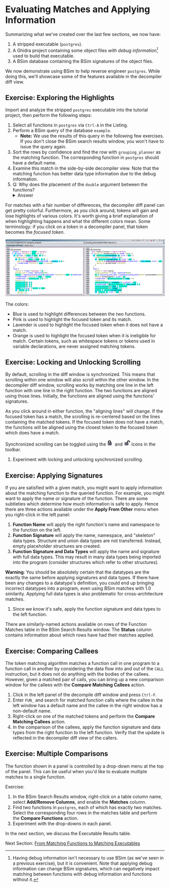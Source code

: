 # Evaluating Matches and Applying Information

Summarizing what we've created over the last few sections, we now have:
1. A stripped executable (``postgres``).
1. A Ghidra project containing some object files *with debug information*[^1] used to build that executable.
1. A BSim database containing the BSim signatures of the object files.

[^1]: Having debug information isn't necessary to use BSim (as we've seen in a previous exercise), but it is convenient. Note that applying debug information can change BSim signatures, which can negatively impact matching between functions with debug information and functions without it.
      
We now demonstrate using BSim to help reverse engineer ``postgres``.
While doing this, we'll showcase some of the features available in the decompiler diff view.  

## Exercise: Exploring the Highlights

Import and analyze the stripped `postgres` executable into the tutorial project, then perform the following steps:

1. Select all functions in `postgres` via ``Ctrl-A`` in the Listing.
1. Perform a BSim query of the database ``example``.
    - **Note:** We use the results of this query in the following few exercises. 
    If you don't close the BSim search results window, you won't have to issue the query again.
1. Sort the rows by confidence and find the row with ``grouping_planner`` as the matching function.
The corresponding function in `postgres` should have a default name. 
1. Examine this match in the side-by-side decompiler view.
Note that the matching function has better data type information due to the debug information.
1. Q: Why does the placement of the `double` argument between the functions?
   <details><summary>Answer</summary> Floating point values and integer/pointer values are passed in separate sets of registers.
   Neither ordering is wrong since both are consistent with the instructions of the function.
   The debug info records a specific signature (and ordering) for the function, which Ghidra applies.
   In the version without debug information, the decompiler used heuristics to determine the function's signature.</details>

For matches with a fair number of differences, the decompiler diff panel can get pretty colorful.
Furthermore, as you click around, tokens will gain and lose highlights of various colors.
It's worth giving a brief explanation of when highlighting happens and what the different colors mean.
Some terminology: if you click on a token in a decompiler panel, that token becomes the *focused token*.

![Decomp Diff Window](images/decomp_diff.png)

The colors:

- Blue is used to highlight differences between the two functions.
- Pink is used to highlight the focused token and its match.
- Lavender is used to highlight the focused token when it does not have a match.
- Orange is used to highlight the focused token when it is ineligible for match.
Certain tokens, such as whitespace tokens or tokens used in variable declarations, are never assigned matching tokens.

## Exercise: Locking and Unlocking Scrolling

By default, scrolling in the diff window is synchronized.
This means that scrolling within one window will also scroll within the other window.
In the decompiler diff window, scrolling works by matching one line in the left function with one line in the right function. 
The two functions are aligned using those lines.
Initially, the functions are aligned using the functions' signatures.

As you click around in either function, the "aligning lines" will change.
If the focused token has a match, the scrolling is re-centered based on the lines containing the matched tokens.
If the focused token does not have a match, the functions will be aligned using the closest token to the focused token which does have a match.

Synchronized scrolling can be toggled using the ![lock icon](images/lock.gif) and ![unlock icon](images/unlock.gif) icons in the toolbar.

1. Experiment with locking and unlocking synchronized scrolling.

## Exercise: Applying Signatures

If you are satisfied with a given match, you might want to apply information about the matching function to the queried function.
For example, you might want to apply the name or signature of the function.
There are some subtleties which determine how much information is safe to apply.
Hence there are three actions available under the **Apply From Other** menu when you right-click in the left panel:

1. **Function Name** will apply the right function's name and namespace to the function on the left.
1. **Function Signature** will apply the name, namespace, and "skeleton" data types.
    Structure and union data types are not transferred.
    Instead, empty placeholder structures are created.
1. **Function Signature and Data Types** will apply the name and signature with full data types.
   This may result in many data types being imported into the program (consider structures which refer to other structures).
  
**Warning**: You should be absolutely certain that the datatypes are the exactly the same before applying signatures and data types.
If there have been any changes to a datatype's definition, you could end up bringing incorrect datatypes into a program, even using BSim matches with 1.0 similarity.
Applying full data types is also problematic for cross-architecture matches.

1. Since we know it's safe, apply the function signature and data types to the left function.

There are similarly-named actions available on rows of the Function Matches table in the BSim Search Results window.
The **Status** column contains information about which rows have had their matches applied.

## Exercise: Comparing Callees

The token matching algorithm matches a function call in one program to a function call in another by considering the data flow into and out of the ``CALL`` instruction, but it does not do anything with the bodies of the callees.
However, given a matched pair of calls, you can bring up a new comparison window for the callees with the **Compare Matching Callees** action.

1. Click in the left panel of the decompile diff window and press ``Ctrl-F``.
1. Enter ``FUN_`` and search for matched function calls where the callee in the left window has a default name and the callee in the right window has a non-default name.
1. Right-click on one of the matched tokens and perform the **Compare Matching Callees** action.
1. In the comparison of the callees, apply the function signature and data types from the right function to the left function.
   Verify that the update is reflected in the decompiler diff view of the callers.


## Exercise: Multiple Comparisons

The function shown in a panel is controlled by a drop-down menu at the top of the panel.
This can be useful when you'd like to evaluate multiple matches to a single function.

Exercise:

1. In the BSim Search Results window, right-click on a table column name, select **Add/Remove Columns**, and enable the **Matches** column.
1. Find two functions in ``postgres``, each of which has exactly two matches.
   Select the corresponding four rows in the matches table and perform the **Compare Functions** action.
1. Experiment with the drop-downs in each panel.

In the next section, we discuss the Executable Results table.


Next Section: [From Matching Functions to Matching Executables](BSimTutorial_Exe_Results.md)
